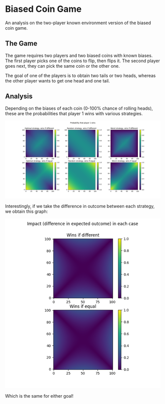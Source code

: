 # Biased Coin Game
An analysis on the two-player known environment version of the biased coin game.

## The Game
The game requires two players and two biased coins with known biases. The first player picks one of the coins to flip, then flips it. The second player goes next, they can pick the same coin or the other one.

The goal of one of the players is to obtain two tails or two heads, whereas the other player wants to get one head and one tail.

## Analysis

Depending on the biases of each coin (0-100% chance of rolling heads), these are the probabilities that player 1 wins with various strategies.

![Figure 1](https://github.com/mgomezdev1/biased-coin-game/blob/main/figures/Figure_1.png)

Interestingly, if we take the difference in outcome between each strategy, we obtain this graph:

![Figure 2](https://github.com/mgomezdev1/biased-coin-game/blob/main/figures/Figure_2.png)

Which is the same for either goal!
